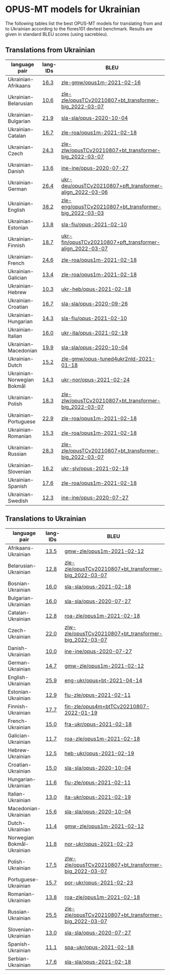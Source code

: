 # OPUS-MT models for Ukrainian

The following tables list the best OPUS-MT models for translating from and to Ukrainian according to the flores101 devtest benchmark. Results are given in standard BLEU scores (using sacrebleu).

## Translations from Ukrainian

| language pair | lang-IDs | BLEU | model |
|---------------|----------|------|-------|
| Ukrainian-Afrikaans | [16.3](https://github.com/Helsinki-NLP/OPUS-MT-train/blob/master/scores/ukr-afr/flores101-devtest/bleu-scores.txt) | [zle-gmw/opus1m-2021-02-16](https://object.pouta.csc.fi/Tatoeba-MT-models/zle-gmw/opus1m-2021-02-16.zip) |
| Ukrainian-Belarusian | [10.6](https://github.com/Helsinki-NLP/OPUS-MT-train/blob/master/scores/ukr-bel/flores101-devtest/bleu-scores.txt) | [zle-zle/opusTCv20210807+bt_transformer-big_2022-03-07](https://object.pouta.csc.fi/Tatoeba-MT-models/zle-zle/opusTCv20210807+bt_transformer-big_2022-03-07.zip) |
| Ukrainian-Bulgarian | [21.9](https://github.com/Helsinki-NLP/OPUS-MT-train/blob/master/scores/ukr-bul/flores101-devtest/bleu-scores.txt) | [sla-sla/opus-2020-10-04](https://object.pouta.csc.fi/Tatoeba-MT-models/sla-sla/opus-2020-10-04.zip) |
| Ukrainian-Catalan | [16.7](https://github.com/Helsinki-NLP/OPUS-MT-train/blob/master/scores/ukr-cat/flores101-devtest/bleu-scores.txt) | [zle-roa/opus1m-2021-02-18](https://object.pouta.csc.fi/Tatoeba-MT-models/zle-roa/opus1m-2021-02-18.zip) |
| Ukrainian-Czech | [24.3](https://github.com/Helsinki-NLP/OPUS-MT-train/blob/master/scores/ukr-ces/flores101-devtest/bleu-scores.txt) | [zle-zlw/opusTCv20210807+bt_transformer-big_2022-03-07](https://object.pouta.csc.fi/Tatoeba-MT-models/zle-zlw/opusTCv20210807+bt_transformer-big_2022-03-07.zip) |
| Ukrainian-Danish | [13.6](https://github.com/Helsinki-NLP/OPUS-MT-train/blob/master/scores/ukr-dan/flores101-devtest/bleu-scores.txt) | [ine-ine/opus-2020-07-27](https://object.pouta.csc.fi/Tatoeba-MT-models/ine-ine/opus-2020-07-27.zip) |
| Ukrainian-German | [26.4](https://github.com/Helsinki-NLP/OPUS-MT-train/blob/master/scores/ukr-deu/flores101-devtest/bleu-scores.txt) | [ukr-deu/opusTCv20210807+pft_transformer-align_2022-03-06](https://object.pouta.csc.fi/Tatoeba-MT-models/ukr-deu/opusTCv20210807+pft_transformer-align_2022-03-06.zip) |
| Ukrainian-English | [38.2](https://github.com/Helsinki-NLP/OPUS-MT-train/blob/master/scores/ukr-eng/flores101-devtest/bleu-scores.txt) | [zle-eng/opusTCv20210807+bt_transformer-big_2022-03-03](https://object.pouta.csc.fi/Tatoeba-MT-models/zle-eng/opusTCv20210807+bt_transformer-big_2022-03-03.zip) |
| Ukrainian-Estonian | [13.8](https://github.com/Helsinki-NLP/OPUS-MT-train/blob/master/scores/ukr-est/flores101-devtest/bleu-scores.txt) | [sla-fiu/opus-2021-02-10](https://object.pouta.csc.fi/Tatoeba-MT-models/sla-fiu/opus-2021-02-10.zip) |
| Ukrainian-Finnish | [18.7](https://github.com/Helsinki-NLP/OPUS-MT-train/blob/master/scores/ukr-fin/flores101-devtest/bleu-scores.txt) | [ukr-fin/opusTCv20210807+pft_transformer-align_2022-03-07](https://object.pouta.csc.fi/Tatoeba-MT-models/ukr-fin/opusTCv20210807+pft_transformer-align_2022-03-07.zip) |
| Ukrainian-French | [24.6](https://github.com/Helsinki-NLP/OPUS-MT-train/blob/master/scores/ukr-fra/flores101-devtest/bleu-scores.txt) | [zle-roa/opus1m-2021-02-18](https://object.pouta.csc.fi/Tatoeba-MT-models/zle-roa/opus1m-2021-02-18.zip) |
| Ukrainian-Galician | [13.4](https://github.com/Helsinki-NLP/OPUS-MT-train/blob/master/scores/ukr-glg/flores101-devtest/bleu-scores.txt) | [zle-roa/opus1m-2021-02-18](https://object.pouta.csc.fi/Tatoeba-MT-models/zle-roa/opus1m-2021-02-18.zip) |
| Ukrainian-Hebrew | [10.3](https://github.com/Helsinki-NLP/OPUS-MT-train/blob/master/scores/ukr-heb/flores101-devtest/bleu-scores.txt) | [ukr-heb/opus-2021-02-18](https://object.pouta.csc.fi/Tatoeba-MT-models/ukr-heb/opus-2021-02-18.zip) |
| Ukrainian-Croatian | [16.7](https://github.com/Helsinki-NLP/OPUS-MT-train/blob/master/scores/ukr-hrv/flores101-devtest/bleu-scores.txt) | [sla-sla/opus-2020-09-26](https://object.pouta.csc.fi/Tatoeba-MT-models/sla-sla/opus-2020-09-26.zip) |
| Ukrainian-Hungarian | [14.3](https://github.com/Helsinki-NLP/OPUS-MT-train/blob/master/scores/ukr-hun/flores101-devtest/bleu-scores.txt) | [sla-fiu/opus-2021-02-10](https://object.pouta.csc.fi/Tatoeba-MT-models/sla-fiu/opus-2021-02-10.zip) |
| Ukrainian-Italian | [16.0](https://github.com/Helsinki-NLP/OPUS-MT-train/blob/master/scores/ukr-ita/flores101-devtest/bleu-scores.txt) | [ukr-ita/opus-2021-02-19](https://object.pouta.csc.fi/Tatoeba-MT-models/ukr-ita/opus-2021-02-19.zip) |
| Ukrainian-Macedonian | [19.9](https://github.com/Helsinki-NLP/OPUS-MT-train/blob/master/scores/ukr-mkd/flores101-devtest/bleu-scores.txt) | [sla-sla/opus-2020-10-04](https://object.pouta.csc.fi/Tatoeba-MT-models/sla-sla/opus-2020-10-04.zip) |
| Ukrainian-Dutch | [15.2](https://github.com/Helsinki-NLP/OPUS-MT-train/blob/master/scores/ukr-nld/flores101-devtest/bleu-scores.txt) | [zle-gmw/opus-tuned4ukr2nld-2021-01-18](https://object.pouta.csc.fi/Tatoeba-MT-models/zle-gmw/opus-tuned4ukr2nld-2021-01-18.zip) |
| Ukrainian-Norwegian Bokmål | [14.3](https://github.com/Helsinki-NLP/OPUS-MT-train/blob/master/scores/ukr-nob/flores101-devtest/bleu-scores.txt) | [ukr-nor/opus-2021-02-24](https://object.pouta.csc.fi/Tatoeba-MT-models/ukr-nor/opus-2021-02-24.zip) |
| Ukrainian-Polish | [18.3](https://github.com/Helsinki-NLP/OPUS-MT-train/blob/master/scores/ukr-pol/flores101-devtest/bleu-scores.txt) | [zle-zlw/opusTCv20210807+bt_transformer-big_2022-03-07](https://object.pouta.csc.fi/Tatoeba-MT-models/zle-zlw/opusTCv20210807+bt_transformer-big_2022-03-07.zip) |
| Ukrainian-Portuguese | [22.9](https://github.com/Helsinki-NLP/OPUS-MT-train/blob/master/scores/ukr-por/flores101-devtest/bleu-scores.txt) | [zle-roa/opus1m-2021-02-18](https://object.pouta.csc.fi/Tatoeba-MT-models/zle-roa/opus1m-2021-02-18.zip) |
| Ukrainian-Romanian | [15.3](https://github.com/Helsinki-NLP/OPUS-MT-train/blob/master/scores/ukr-ron/flores101-devtest/bleu-scores.txt) | [zle-roa/opus1m-2021-02-18](https://object.pouta.csc.fi/Tatoeba-MT-models/zle-roa/opus1m-2021-02-18.zip) |
| Ukrainian-Russian | [28.3](https://github.com/Helsinki-NLP/OPUS-MT-train/blob/master/scores/ukr-rus/flores101-devtest/bleu-scores.txt) | [zle-zle/opusTCv20210807+bt_transformer-big_2022-03-07](https://object.pouta.csc.fi/Tatoeba-MT-models/zle-zle/opusTCv20210807+bt_transformer-big_2022-03-07.zip) |
| Ukrainian-Slovenian | [16.2](https://github.com/Helsinki-NLP/OPUS-MT-train/blob/master/scores/ukr-slv/flores101-devtest/bleu-scores.txt) | [ukr-slv/opus-2021-02-19](https://object.pouta.csc.fi/Tatoeba-MT-models/ukr-slv/opus-2021-02-19.zip) |
| Ukrainian-Spanish | [17.6](https://github.com/Helsinki-NLP/OPUS-MT-train/blob/master/scores/ukr-spa/flores101-devtest/bleu-scores.txt) | [zle-roa/opus1m-2021-02-18](https://object.pouta.csc.fi/Tatoeba-MT-models/zle-roa/opus1m-2021-02-18.zip) |
| Ukrainian-Swedish | [12.3](https://github.com/Helsinki-NLP/OPUS-MT-train/blob/master/scores/ukr-swe/flores101-devtest/bleu-scores.txt) | [ine-ine/opus-2020-07-27](https://object.pouta.csc.fi/Tatoeba-MT-models/ine-ine/opus-2020-07-27.zip) |

## Translations to Ukrainian

| language pair | lang-IDs | BLEU | model |
|---------------|----------|------|-------|
| Afrikaans-Ukrainian | [13.5](https://github.com/Helsinki-NLP/OPUS-MT-train/blob/master/scores/afr-ukr/flores101-devtest/bleu-scores.txt) | [gmw-zle/opus1m-2021-02-12](https://object.pouta.csc.fi/Tatoeba-MT-models/gmw-zle/opus1m-2021-02-12.zip) |
| Belarusian-Ukrainian | [12.8](https://github.com/Helsinki-NLP/OPUS-MT-train/blob/master/scores/bel-ukr/flores101-devtest/bleu-scores.txt) | [zle-zle/opusTCv20210807+bt_transformer-big_2022-03-07](https://object.pouta.csc.fi/Tatoeba-MT-models/zle-zle/opusTCv20210807+bt_transformer-big_2022-03-07.zip) |
| Bosnian-Ukrainian | [16.0](https://github.com/Helsinki-NLP/OPUS-MT-train/blob/master/scores/bos-ukr/flores101-devtest/bleu-scores.txt) | [sla-sla/opus-2021-02-18](https://object.pouta.csc.fi/Tatoeba-MT-models/sla-sla/opus-2021-02-18.zip) |
| Bulgarian-Ukrainian | [16.0](https://github.com/Helsinki-NLP/OPUS-MT-train/blob/master/scores/bul-ukr/flores101-devtest/bleu-scores.txt) | [sla-sla/opus-2020-07-27](https://object.pouta.csc.fi/Tatoeba-MT-models/sla-sla/opus-2020-07-27.zip) |
| Catalan-Ukrainian | [12.8](https://github.com/Helsinki-NLP/OPUS-MT-train/blob/master/scores/cat-ukr/flores101-devtest/bleu-scores.txt) | [roa-zle/opus1m-2021-02-18](https://object.pouta.csc.fi/Tatoeba-MT-models/roa-zle/opus1m-2021-02-18.zip) |
| Czech-Ukrainian | [22.0](https://github.com/Helsinki-NLP/OPUS-MT-train/blob/master/scores/ces-ukr/flores101-devtest/bleu-scores.txt) | [zlw-zle/opusTCv20210807+bt_transformer-big_2022-03-07](https://object.pouta.csc.fi/Tatoeba-MT-models/zlw-zle/opusTCv20210807+bt_transformer-big_2022-03-07.zip) |
| Danish-Ukrainian | [10.0](https://github.com/Helsinki-NLP/OPUS-MT-train/blob/master/scores/dan-ukr/flores101-devtest/bleu-scores.txt) | [ine-ine/opus-2020-07-27](https://object.pouta.csc.fi/Tatoeba-MT-models/ine-ine/opus-2020-07-27.zip) |
| German-Ukrainian | [14.7](https://github.com/Helsinki-NLP/OPUS-MT-train/blob/master/scores/deu-ukr/flores101-devtest/bleu-scores.txt) | [gmw-zle/opus1m-2021-02-12](https://object.pouta.csc.fi/Tatoeba-MT-models/gmw-zle/opus1m-2021-02-12.zip) |
| English-Ukrainian | [25.9](https://github.com/Helsinki-NLP/OPUS-MT-train/blob/master/scores/eng-ukr/flores101-devtest/bleu-scores.txt) | [eng-ukr/opus+bt-2021-04-14](https://object.pouta.csc.fi/Tatoeba-MT-models/eng-ukr/opus+bt-2021-04-14.zip) |
| Estonian-Ukrainian | [12.9](https://github.com/Helsinki-NLP/OPUS-MT-train/blob/master/scores/est-ukr/flores101-devtest/bleu-scores.txt) | [fiu-zle/opus-2021-02-11](https://object.pouta.csc.fi/Tatoeba-MT-models/fiu-zle/opus-2021-02-11.zip) |
| Finnish-Ukrainian | [17.7](https://github.com/Helsinki-NLP/OPUS-MT-train/blob/master/scores/fin-ukr/flores101-devtest/bleu-scores.txt) | [fin-zle/opus4m+btTCv20210807-2022-01-19](https://object.pouta.csc.fi/Tatoeba-MT-models/fin-zle/opus4m+btTCv20210807-2022-01-19.zip) |
| French-Ukrainian | [15.0](https://github.com/Helsinki-NLP/OPUS-MT-train/blob/master/scores/fra-ukr/flores101-devtest/bleu-scores.txt) | [fra-ukr/opus-2021-02-18](https://object.pouta.csc.fi/Tatoeba-MT-models/fra-ukr/opus-2021-02-18.zip) |
| Galician-Ukrainian | [11.7](https://github.com/Helsinki-NLP/OPUS-MT-train/blob/master/scores/glg-ukr/flores101-devtest/bleu-scores.txt) | [roa-zle/opus1m-2021-02-18](https://object.pouta.csc.fi/Tatoeba-MT-models/roa-zle/opus1m-2021-02-18.zip) |
| Hebrew-Ukrainian | [12.5](https://github.com/Helsinki-NLP/OPUS-MT-train/blob/master/scores/heb-ukr/flores101-devtest/bleu-scores.txt) | [heb-ukr/opus-2021-02-19](https://object.pouta.csc.fi/Tatoeba-MT-models/heb-ukr/opus-2021-02-19.zip) |
| Croatian-Ukrainian | [15.0](https://github.com/Helsinki-NLP/OPUS-MT-train/blob/master/scores/hrv-ukr/flores101-devtest/bleu-scores.txt) | [sla-sla/opus-2020-10-04](https://object.pouta.csc.fi/Tatoeba-MT-models/sla-sla/opus-2020-10-04.zip) |
| Hungarian-Ukrainian | [11.6](https://github.com/Helsinki-NLP/OPUS-MT-train/blob/master/scores/hun-ukr/flores101-devtest/bleu-scores.txt) | [fiu-zle/opus-2021-02-11](https://object.pouta.csc.fi/Tatoeba-MT-models/fiu-zle/opus-2021-02-11.zip) |
| Italian-Ukrainian | [13.0](https://github.com/Helsinki-NLP/OPUS-MT-train/blob/master/scores/ita-ukr/flores101-devtest/bleu-scores.txt) | [ita-ukr/opus-2021-02-19](https://object.pouta.csc.fi/Tatoeba-MT-models/ita-ukr/opus-2021-02-19.zip) |
| Macedonian-Ukrainian | [15.6](https://github.com/Helsinki-NLP/OPUS-MT-train/blob/master/scores/mkd-ukr/flores101-devtest/bleu-scores.txt) | [sla-sla/opus-2020-10-04](https://object.pouta.csc.fi/Tatoeba-MT-models/sla-sla/opus-2020-10-04.zip) |
| Dutch-Ukrainian | [11.4](https://github.com/Helsinki-NLP/OPUS-MT-train/blob/master/scores/nld-ukr/flores101-devtest/bleu-scores.txt) | [gmw-zle/opus1m-2021-02-12](https://object.pouta.csc.fi/Tatoeba-MT-models/gmw-zle/opus1m-2021-02-12.zip) |
| Norwegian Bokmål-Ukrainian | [11.8](https://github.com/Helsinki-NLP/OPUS-MT-train/blob/master/scores/nob-ukr/flores101-devtest/bleu-scores.txt) | [nor-ukr/opus-2021-02-23](https://object.pouta.csc.fi/Tatoeba-MT-models/nor-ukr/opus-2021-02-23.zip) |
| Polish-Ukrainian | [17.5](https://github.com/Helsinki-NLP/OPUS-MT-train/blob/master/scores/pol-ukr/flores101-devtest/bleu-scores.txt) | [zlw-zle/opusTCv20210807+bt_transformer-big_2022-03-07](https://object.pouta.csc.fi/Tatoeba-MT-models/zlw-zle/opusTCv20210807+bt_transformer-big_2022-03-07.zip) |
| Portuguese-Ukrainian | [15.7](https://github.com/Helsinki-NLP/OPUS-MT-train/blob/master/scores/por-ukr/flores101-devtest/bleu-scores.txt) | [por-ukr/opus-2021-02-23](https://object.pouta.csc.fi/Tatoeba-MT-models/por-ukr/opus-2021-02-23.zip) |
| Romanian-Ukrainian | [13.8](https://github.com/Helsinki-NLP/OPUS-MT-train/blob/master/scores/ron-ukr/flores101-devtest/bleu-scores.txt) | [roa-zle/opus1m-2021-02-18](https://object.pouta.csc.fi/Tatoeba-MT-models/roa-zle/opus1m-2021-02-18.zip) |
| Russian-Ukrainian | [25.5](https://github.com/Helsinki-NLP/OPUS-MT-train/blob/master/scores/rus-ukr/flores101-devtest/bleu-scores.txt) | [zle-zle/opusTCv20210807+bt_transformer-big_2022-03-07](https://object.pouta.csc.fi/Tatoeba-MT-models/zle-zle/opusTCv20210807+bt_transformer-big_2022-03-07.zip) |
| Slovenian-Ukrainian | [13.0](https://github.com/Helsinki-NLP/OPUS-MT-train/blob/master/scores/slv-ukr/flores101-devtest/bleu-scores.txt) | [sla-sla/opus-2020-07-27](https://object.pouta.csc.fi/Tatoeba-MT-models/sla-sla/opus-2020-07-27.zip) |
| Spanish-Ukrainian | [11.1](https://github.com/Helsinki-NLP/OPUS-MT-train/blob/master/scores/spa-ukr/flores101-devtest/bleu-scores.txt) | [spa-ukr/opus-2021-02-18](https://object.pouta.csc.fi/Tatoeba-MT-models/spa-ukr/opus-2021-02-18.zip) |
| Serbian-Ukrainian | [17.6](https://github.com/Helsinki-NLP/OPUS-MT-train/blob/master/scores/srp-ukr/flores101-devtest/bleu-scores.txt) | [sla-sla/opus-2021-02-18](https://object.pouta.csc.fi/Tatoeba-MT-models/sla-sla/opus-2021-02-18.zip) |
